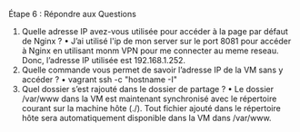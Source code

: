 Étape 6 : Répondre aux Questions

1. Quelle adresse IP avez-vous utilisée pour accéder à la page par défaut de Nginx ?
   • J’ai utilisé l'ip de mon server sur le port 8081 pour accéder à Nginx en utilisant monm VPN pour me connecter au meme reseau. Donc, l’adresse IP utilisée est 192.168.1.252.
2. Quelle commande vous permet de savoir l’adresse IP de la VM sans y accéder ?
   • vagrant ssh -c "hostname -I"
3. Quel dossier s’est rajouté dans le dossier de partage ?
   • Le dossier /var/www dans la VM est maintenant synchronisé avec le répertoire courant sur la machine hôte (./). Tout fichier ajouté dans le répertoire hôte sera automatiquement disponible dans la VM dans /var/www.
